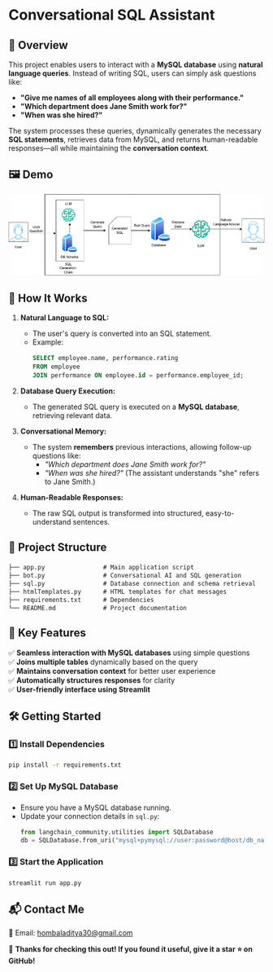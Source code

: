 # Conversational SQL Assistant

## 🚀 Overview
This project enables users to interact with a **MySQL database** using **natural language queries**. Instead of writing SQL, users can simply ask questions like:

- **"Give me names of all employees along with their performance."**
- **"Which department does Jane Smith work for?"**
- **"When was she hired?"**

The system processes these queries, dynamically generates the necessary **SQL statements**, retrieves data from MySQL, and returns human-readable responses—all while maintaining the **conversation context**.

## 🖼️ Demo
![Demo Screenshot](Text2SQL.drawio.png)

## 🔧 How It Works
1. **Natural Language to SQL:**
   - The user's query is converted into an SQL statement.
   - Example:
     ```sql
     SELECT employee.name, performance.rating 
     FROM employee 
     JOIN performance ON employee.id = performance.employee_id;
     ```

2. **Database Query Execution:**
   - The generated SQL query is executed on a **MySQL database**, retrieving relevant data.

3. **Conversational Memory:**
   - The system **remembers** previous interactions, allowing follow-up questions like:
     - *"Which department does Jane Smith work for?"*
     - *"When was she hired?"* (The assistant understands "she" refers to Jane Smith.)

4. **Human-Readable Responses:**
   - The raw SQL output is transformed into structured, easy-to-understand sentences.

## 📂 Project Structure
```
├── app.py                # Main application script
├── bot.py                # Conversational AI and SQL generation
├── sql.py                # Database connection and schema retrieval
├── htmlTemplates.py      # HTML templates for chat messages
├── requirements.txt      # Dependencies
└── README.md             # Project documentation
```

## 📌 Key Features
✅ **Seamless interaction with MySQL databases** using simple questions  
✅ **Joins multiple tables** dynamically based on the query  
✅ **Maintains conversation context** for better user experience  
✅ **Automatically structures responses** for clarity  
✅ **User-friendly interface using Streamlit**  

## 🛠️ Getting Started
### 1️⃣ Install Dependencies
```bash
pip install -r requirements.txt
```

### 2️⃣ Set Up MySQL Database
- Ensure you have a MySQL database running.
- Update your connection details in `sql.py`:
  ```python
  from langchain_community.utilities import SQLDatabase
  db = SQLDatabase.from_uri("mysql+pymysql://user:password@host/db_name")
  ```

### 3️⃣ Start the Application
```bash
streamlit run app.py
```

## 📬 Contact Me
📧 Email: hombaladitya30@gmail.com  


👏 **Thanks for checking this out! If you found it useful, give it a star ⭐ on GitHub!**
